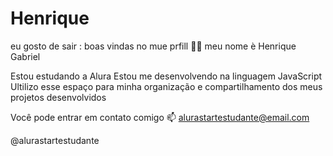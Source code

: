 # Henrique
eu gosto de sair :
boas vindas no mue prfill 💙💙
meu nome è Henrique Gabriel 

Estou estudando a Alura 
Estou me desenvolvendo na linguagem JavaScript
Ultilizo esse espaço para minha organização e compartilhamento dos meus projetos desenvolvidos 

Você pode entrar em contato comigo 📫
alurastartestudante@email.com

@alurastartestudante
